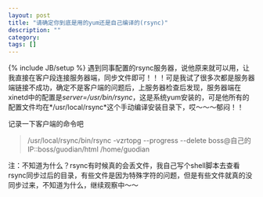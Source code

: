 ```yaml
---
layout: post
title: "请确定你到底是用的yum还是自己编译的(rsync)"
description: ""
category: 
tags: []
---
```

{% include JB/setup %}
遇到同事配置的rsync服务器，说他原来就可以用，让我直接在客户段连接服务器端，同步文件即可！！！可是我试了很多次都是服务器端链接不成功，确定不是客户端的问题后，上服务器检查后发现，服务器端在xinetd中的配置是*server=/usr/bin/rsync*，这是系统yum安装的，可是他所有的配置文件均在*/usr/local/rsync*这个手动编译安装目录下，哎～～～郁闷！！

记录一下客户端的命令吧

>/usr/local/rsync/bin/rsync  -vzrtopg --progress --delete  boss@自己的IP::boss/guodian/html  /home/guodian


注：不知道为什么？rsync有时候真的会丢文件，我自己写个shell脚本去查看rsync同步过后的目录，有些文件是因为特殊字符的问题，但是有些文件就真的没同步过来，不知道为什么，继续观察中～～